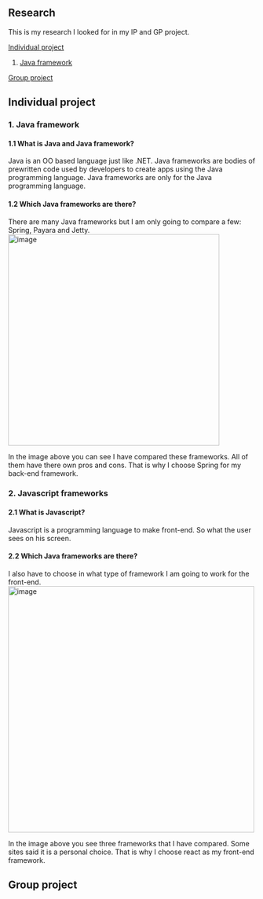 ## Research

This is my research I looked for in my IP and GP project.

[Individual project](#Individual-project)
1. [Java framework](#1-Java-framework)

[Group project](#Group-project)

## Individual project

### 1. Java framework 
 
#### 1.1 What is Java and Java framework?
Java is an OO based language just like .NET. 
Java frameworks are bodies of prewritten code used by developers to create apps using the Java programming language. Java frameworks are only for the Java programming language.

#### 1.2 Which Java frameworks are there?
There are many Java frameworks but I am only going to compare a few: Spring, Payara and Jetty.
<img width="430" alt="image" src="https://user-images.githubusercontent.com/99472273/154942122-0a3851ce-e146-4eef-bfe0-10e2e3bea829.png">

In the image above you can see I have compared these frameworks. All of them have there own pros and cons. That is why I choose Spring for my back-end framework.

### 2. Javascript frameworks

#### 2.1 What is Javascript?
Javascript is a programming language to make front-end. So what the user sees on his screen. 

#### 2.2 Which Java frameworks are there?
I also have to choose in what type of framework I am going to work for the front-end. 
<img width="501" alt="image" src="https://user-images.githubusercontent.com/99472273/154957400-f7cc7cf5-c0ca-450a-a3b3-ac61ebf96f7f.png">

In the image above you see three frameworks that I have compared. Some sites said it is a personal choice. That is why I choose react as my front-end framework.

## Group project

